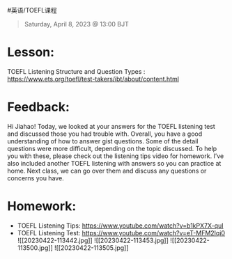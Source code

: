 #英语/TOEFL课程 
> Saturday, April 8, 2023 @ 13:00 BJT

# Lesson: 
TOEFL Listening Structure and Question Types : https://www.ets.org/toefl/test-takers/ibt/about/content.html 
# Feedback: 
Hi Jiahao! Today, we looked at your answers for the TOEFL listening test and discussed those you had trouble with. Overall, you have a good understanding of how to answer gist questions. Some of the detail questions were more difficult, depending on the topic discussed. To help you with these, please check out the listening tips video for homework. I’ve also included another TOEFL listening with answers so you can practice at home. Next class, we can go over them and discuss any questions or concerns you have.
# Homework:
- TOEFL Listening Tips: https://www.youtube.com/watch?v=b1kPX7X-quI 
- TOEFL Listening Test: https://www.youtube.com/watch?v=eT-MFM2Iqi0
![[20230422-113442.jpg]]
![[20230422-113453.jpg]]
![[20230422-113500.jpg]]
![[20230422-113505.jpg]]